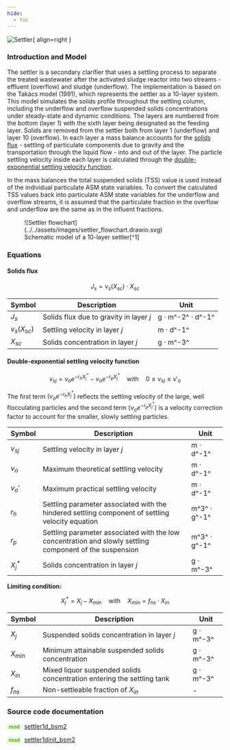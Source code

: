 ```yaml
---
hide:
  - toc
---
```


![Settler](https://gitlab.rrze.fau.de/evt/klaeffizient/bsm2-python/-/raw/doc_new2/docs/assets/.icons/bsm2python/settler.svg){ align=right }
<!-- TODO: change link to main branch before merging -->

### Introduction and Model

The settler is a secondary clarifier that uses a settling process to separate the treated wastewater after the activated sludge reactor into two streams - effluent (overflow) and sludge (underflow). The implementation is based on the Takács model (1991), which represents the settler as a 10-layer system. This model simulates the solids profile throughout the settling column, including the underflow and overflow suspended solids concentrations under steady-state and dynamic conditions. The layers are numbered from the bottom (layer 1) with the sixth layer being designated as the feeding layer. Solids are removed from the settler both from layer 1 (underflow) and layer 10 (overflow). In each layer a mass balance accounts for the [solids flux](#solids-flux) - settling of particulate components due to gravity and the transportation through the liquid flow - into and out of the layer. The particle settling velocity inside each layer is calculated through the [double-exponential settling velocity function](#double-exponential-settling-velocity-function).

In the mass balances the total suspended solids (TSS) value is used instead of the individual particulate ASM state variables. To convert the calculated TSS values back into particulate ASM state variables for the underflow and overflow streams, it is assumed that the particulate fraction in the overflow and underflow are the same as in the influent fractions.

<figure markdown="span">
  ![Settler flowchart](../../assets/images/settler_flowchart.drawio.svg)
  <figcaption markdown="1">Schematic model of a 10-layer settler[^1]</figcaption>
</figure>


### Equations

#### Solids flux

$$
J_s = \nu_s(X_{sc}) \cdot X_{sc}
$$

| Symbol | Description | Unit |
| ------ | ----------- | ---- |
| $J_s$  | Solids flux due to gravity in layer $j$ | g $\cdot$ m^-2^ $\cdot$ d^-1^ |
| $\nu_s(X_{sc})$ | Settling velocity in layer $j$ | m $\cdot$ d^-1^ |
| $X_{sc}$ | Solids concentration in layer $j$ | g $\cdot$ m^-3^ |


#### Double-exponential settling velocity function

$$
\nu_{sj} = \nu_o e^{-r_h X_j^*} - \nu_o e^{-r_p X_j^*} \quad \text{with} \quad 0 \le \nu_{sj} \le \nu'_o
$$

The first term $(\nu_o e^{-r_h X_j^*})$ reflects the settling velocity of the large, well flocculating particles and 
the second term $(\nu_o e^{-r_p X_j^*})$ is a velocity correction factor to account for the smaller, slowly settling particles.

| Symbol | Description | Unit |
| ------ | ----------- | ---- |
| $\nu_{sj}$ | Settling velocity in layer $j$ | m $\cdot$ d^-1^ |
| $\nu_o$ | Maximum theoretical settling velocity | m $\cdot$ d^-1^ |
| $\nu_o'$ | Maximum practical settling velocity | m $\cdot$ d^-1^ |
| $r_h$ | Settling parameter associated with the hindered settling component of settling velocity equation | m^3^ $\cdot$ g^-1^ |
| $r_p$ | Settling parameter associated with the low concentration and slowly settling component of the suspension | m^3^ $\cdot$ g^-1^ |
| $X_j^*$ | Solids concentration in layer $j$ | g $\cdot$ m^-3^ |

**Limiting condition:**

$$
X_j^* = X_j - X_{min} \quad \text{with} \quad X_{min} = f_{ns} \cdot X_{in}
$$

| Symbol | Description | Unit |
| ------ | ----------- | ---- |
| $X_j$ | Suspended solids concentration in layer $j$ | g $\cdot$ m^-3^ |
| $X_{min}$ | Minimum attainable suspended solids concentration | g $\cdot$ m^-3^ |
| $X_{in}$ | Mixed liquor suspended solids concentration entering the settling tank | g $\cdot$ m^-3^ |
| $f_{ns}$ | Non-settleable fraction of $X_{in}$ | - |


### Source code documentation

<span style=
  "color: #5cad0f;
  font-weight: bold;
  font-size: .85em;
  background-color: #5cad0f1a;
  padding: 0 .3em;
  border-radius: .1rem;
  margin-right: 0.2rem;">
mod</span> [settler1d_bsm2](/reference/bsm2_python/bsm2/settler1d_bsm2)

<span style=
  "color: #5cad0f;
  font-weight: bold;
  font-size: .85em;
  background-color: #5cad0f1a;
  padding: 0 .3em;
  border-radius: .1rem;
  margin-right: 0.2rem;">
mod</span> [settler1dinit_bsm2](/reference/bsm2_python/bsm2/init/settler1dinit_bsm2)


[^1]: [Benchmarking of Control Strategies for Wastewater Treatment Plants](https://iwaponline.com/ebooks/book-pdf/650794/wio9781780401171.pdf), chap. 4.2.4.2 Secondary clarifier
[^2]: [Benchmark Simulation Model no. 2 (BSM2)](http://iwa-mia.org/wp-content/uploads/2022/09/TR3_BSM_TG_Tech_Report_no_3_BSM2_General_Description.pdf), chap. 2.3.3 Secondary clarifier
[^3]: [A dynamic model of the clarification-thickening process, Takács et al. (1991)](https://www.sciencedirect.com/science/article/pii/004313549190066Y)
